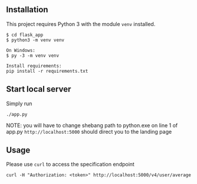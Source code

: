 ## Installation
This project requires Python 3 with the module `venv` installed.

```
$ cd flask_app
$ python3 -m venv venv

On Windows:
$ py -3 -m venv venv

Install requirements:
pip install -r requirements.txt
```

## Start local server
Simply run 
```
./app.py
```
NOTE: you will have to change shebang path to python.exe on line 1 of app.py
`http://localhost:5000` should direct you to the landing page


## Usage
Please use `curl` to access the specification endpoint
```
curl -H "Authorization: <token>" http://localhost:5000/v4/user/average
```
